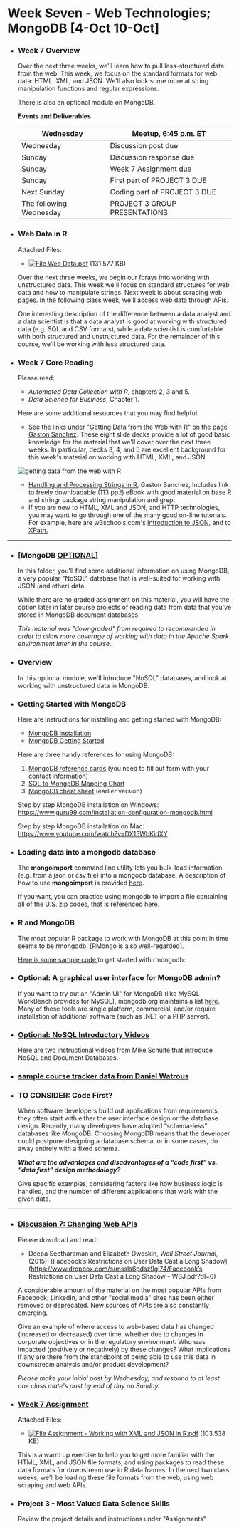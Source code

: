 # Week Seven - Web Technologies; MongoDB [4-Oct 10-Oct]

 

- ### Week 7 Overview

  Over the next three weeks, we'll learn how to pull less-structured data from the web.  This week, we focus on the standard formats for web data:  HTML, XML, and JSON.  We'll also look some more at string manipulation functions and regular expressions.

  There is also an optional module on MongoDB.

  **Events and Deliverables**

  | Wednesday               | Meetup, 6:45 p.m. ET          |
  | ----------------------- | ----------------------------- |
  | Wednesday               | Discussion post due           |
  | Sunday                  | Discussion response due       |
  | Sunday                  | Week 7 Assignment due         |
  | Sunday                  | First part of PROJECT 3 DUE   |
  | Next Sunday             | Coding part of PROJECT 3 DUE  |
  | The following Wednesday | PROJECT 3 GROUP PRESENTATIONS |



- ### Web Data in R

  Attached Files:

  - [![File](https://bbhosted.cuny.edu/images/ci/ng/cal_year_event.gif) Web Data.pdf](https://bbhosted.cuny.edu/bbcswebdav/pid-59525149-dt-content-rid-462120032_1/xid-462120032_1) (131.577 KB) 

  Over the next three weeks, we begin our forays into working with unstructured data.  This week we'll focus on standard structures for web data and how to manipulate strings.  Next week is about scraping web pages.  In the following class week, we'll access web data through APIs.

  

  One interesting description of the difference between a data analyst and a data scientist is that a data analyst is good at working with structured  data (e.g. SQL and CSV formats), while a data scientist is comfortable with both structured and unstructured data.  For the remainder of this course, we'll be working with less structured data.



- ### Week 7 Core Reading

  Please read:

  - *Automated Data Collection with R*, chapters 2, 3 and 5.
  - *Data Science for Business*, Chapter 1.

  Here are some additional resources that you may find helpful.

  - See the links under "Getting Data from the Web with R"  on the page [Gaston Sanchez](http://gastonsanchez.com/teaching/).  These eight slide decks provide a lot of good basic knowledge for the material that we'll cover over the next three weeks.  In particular, decks 3, 4, and 5 are excellent background for this week's material on working with HTML, XML, and JSON.

  ![getting data from the web with R](https://bbhosted.cuny.edu/bbcswebdav/pid-59525150-dt-content-rid-462118990_1/xid-462118990_1)

  

  - [Handling and Processing Strings in R](http://gastonsanchez.com/blog/resources/how-to/2013/09/22/Handling-and-Processing-Strings-in-R.html), Gaston Sanchez, Includes link to freely downloadable (113 pp.!) eBook with good material on base R and stringr package string manipulation and grep.
  - If you are new to HTML, XML and JSON, and HTTP technologies, you may want to go through one of the many good on-line tutorials.  For example, here are w3schools.com's [introduction to JSON](https://www.w3schools.com/js/js_json_intro.asp), and to [XPath.](https://www.w3schools.com/xml/xpath_intro.asp)

---

- ### [MongoDB [OPTIONAL\]](https://bbhosted.cuny.edu/webapps/blackboard/content/listContent.jsp?course_id=_2010109_1&content_id=_59525151_1)

  In this folder, you'll find some additional information on using MongoDB, a very popular "NoSQL" database that is well-suited for working with JSON (and other) data.

  While there are no graded assignment on this material, you will have the option later in later course projects of reading data from data that you've stored in MongoDB document databases. 

  *This material was "downgraded" from required to recommended in order to allow more coverage of working with data in the Apache Spark environment later in the course.*



- ### Overview

  In this optional module, we'll introduce "NoSQL" databases, and look at working with unstructured data in MongoDB.



- ### Getting Started with MongoDB

  Here are instructions for installing and getting started with MongoDB:

  - [MongoDB Installation](http://docs.mongodb.org/manual/installation/) 
  - [MongoDB Getting Started](http://docs.mongodb.org/manual/tutorial/getting-started/)

  Here are three handy references for using MongoDB:

  1. [MongoDB reference cards](https://www.mongodb.com/lp/misc/quick-reference-cards) (you need to fill out form with your contact information)
  2. [SQL to MongoDB Mapping Chart ](https://docs.mongodb.org/manual/reference/sql-comparison/)
  3. [MongoDB cheat sheet](https://blog.codecentric.de/files/2012/12/MongoDB-CheatSheet-v1_0.pdf) (earlier version)

  Step by step MongoDB installation on Windows: https://www.guru99.com/installation-configuration-mongodb.html

  Step by step MongoDB installation on Mac: https://www.youtube.com/watch?v=DX15WbKidXY



- ### Loading data into a mongodb database

  The **mongoimport** command line utility lets you bulk-load information (e.g. from a json or csv file) into a mongodb database.  A description of how to use **mongoimport** is provided [here](http://docs.mongodb.org/manual/reference/program/mongoimport/#bin.mongoimport).

  If you want, you can practice using mongodb to import a file containing all of the U.S. zip codes, that is referenced [here](http://docs.mongodb.org/manual/tutorial/aggregation-zip-code-data-set/).



- ### R and MongoDB

  The most popular R package to work with MongoDB at this point in time seems to be rmongodb.  [RMongo is also well-regarded].

  [Here is some sample code ](https://gist.github.com/Btibert3/7751989)to get started with rmongodb:



- ### Optional: A graphical user interface for MongoDB admin?

  If you want to try out an "Admin UI" for MongoDB (like MySQL WorkBench provides for MySQL), mongodb.org maintains a list [here](http://docs.mongodb.org/ecosystem/tools/administration-interfaces/).  Many of these tools are single platform, commercial, and/or require installation of additional software (such as .NET or a PHP server).

   

- ### [Optional: NoSQL Introductory Videos](https://bbhosted.cuny.edu/webapps/blackboard/content/listContent.jsp?course_id=_2010109_1&content_id=_59525161_1)

  Here are two instructional videos from Mike Schulte that introduce NoSQL and Document Databases.



- ### [sample course tracker data from Daniel Watrous](https://bbhosted.cuny.edu/bbcswebdav/pid-59525162-dt-content-rid-462120043_1/xid-462120043_1)



- ### TO CONSIDER: Code First?

  When software developers build out applications from requirements, they often start with either the user interface design or the database design. Recently, many developers have adopted “schema-less” databases like MongoDB. Choosing MongoDB means that the developer could postpone designing a database schema, or in some cases, do away entirely with a fixed schema. 

  ***What are the advantages and disadvantages of a “code first” vs. “data first” design methodology?*** 

  Give specific examples, considering factors like how business logic is handled, and the number of different applications that work with the given data.



---



- ### [Discussion 7: Changing Web APIs](https://bbhosted.cuny.edu/webapps/blackboard/content/launchLink.jsp?course_id=_2010109_1&content_id=_59525152_1&mode=view)

  Please download and read:

  - Deepa Seetharaman and Elizabeth Dwoskin, *Wall Street Journal*, (2015): [Facebook’s Restrictions on User Data Cast a Long Shadow](https://www.dropbox.com/s/mssls6pdsz9gi74/Facebook’s Restrictions on User Data Cast a Long Shadow - WSJ.pdf?dl=0)

  A considerable amount of the material on the most popular APIs from Facebook, LinkedIn, and other "social media" sites has been either removed or deprecated. New sources of APIs are also constantly emerging. 

  Give an example of where access to web-based data has changed (increased or decreased) over time, whether due to changes in corporate objectives or in the regulatory environment. Who was impacted (positively or negatively) by these changes? What implications if any are there from the standpoint of being able to use this data in downstream analysis and/or product development?

  *Please make your initial post by Wednesday, and respond to at least one class mate's post by end of day on Sunday.*



- ### [Week 7 Assignment](https://bbhosted.cuny.edu/webapps/assignment/uploadAssignment?content_id=_59525153_1&course_id=_2010109_1&group_id=&mode=view)

  Attached Files:

  - [![File](https://bbhosted.cuny.edu/images/ci/ng/cal_year_event.gif) Assignment - Working with XML and JSON in R.pdf](https://bbhosted.cuny.edu/bbcswebdav/pid-59525153-dt-content-rid-462120042_1/xid-462120042_1) (103.538 KB) 

  This is a warm up exercise to help you to get more familiar with the HTML, XML, and JSON file formats, and using packages to read these data formats for downstream use in R data frames. In the next two class weeks, we’ll be loading these file formats from the web, using web scraping and web APIs.



- ### Project 3 - Most Valued Data Science Skills

  Review the project details and instructions under "Assignments"